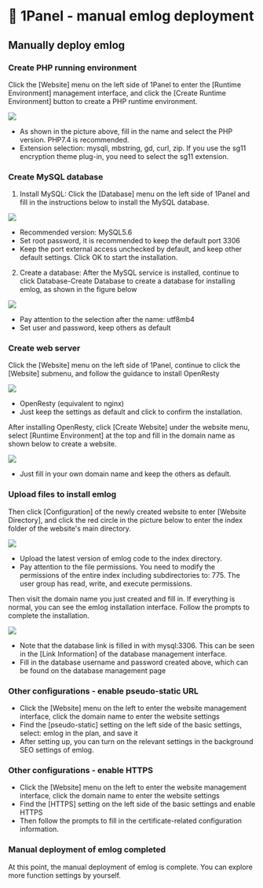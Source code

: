 # &#x1F354; 1Panel - manual emlog deployment

## Manually deploy emlog

### Create PHP running environment

Click the [Website] menu on the left side of 1Panel to enter the [Runtime Environment] management interface, and click the [Create Runtime Environment] button to create a PHP runtime environment.

[![](https://oss.emlog.net/img/1panel-011.png)](https://oss.emlog.net/img/1panel-011.png)

- As shown in the picture above, fill in the name and select the PHP version. PHP7.4 is recommended.
- Extension selection: mysqli, mbstring, gd, curl, zip. If you use the sg11 encryption theme plug-in, you need to select the sg11 extension.

### Create MySQL database

1. Install MySQL: Click the [Database] menu on the left side of 1Panel and fill in the instructions below to install the MySQL database.

[![](https://oss.emlog.net/img/1panel-002.png)](https://oss.emlog.net/img/1panel-002.png)

- Recommended version: MySQL5.6
- Set root password, it is recommended to keep the default port 3306
- Keep the port external access unchecked by default, and keep other default settings. Click OK to start the installation.

2. Create a database: After the MySQL service is installed, continue to click Database-Create Database to create a database for installing emlog, as shown in the figure below

[![](https://oss.emlog.net/img/1panel-006.png)](https://oss.emlog.net/img/1panel-006.png)

- Pay attention to the selection after the name: utf8mb4
- Set user and password, keep others as default

### Create web server

Click the [Website] menu on the left side of 1Panel, continue to click the [Website] submenu, and follow the guidance to install OpenResty

[![](https://oss.emlog.net/img/1panel-003.png)](https://oss.emlog.net/img/1panel-003.png)

- OpenResty (equivalent to nginx)
- Just keep the settings as default and click to confirm the installation.

After installing OpenResty, click [Create Website] under the website menu, select [Runtime Environment] at the top and fill in the domain name as shown below to create a website.

[![](https://oss.emlog.net/img/1panel-004.png)](https://oss.emlog.net/img/1panel-004.png)

- Just fill in your own domain name and keep the others as default.

### Upload files to install emlog

Then click [Configuration] of the newly created website to enter [Website Directory], and click the red circle in the picture below to enter the index folder of the website's main directory.

[![](https://oss.emlog.net/img/1panel-005.png)](https://oss.emlog.net/img/1panel-005.png)

- Upload the latest version of emlog code to the index directory.
- Pay attention to the file permissions. You need to modify the permissions of the entire index including subdirectories to: 775. The user group has read, write, and execute permissions.

Then visit the domain name you just created and fill in. If everything is normal, you can see the emlog installation interface. Follow the prompts to complete the installation.

[![](https://oss.emlog.net/img/1panel-007.png)](https://oss.emlog.net/img/1panel-007.png)

- Note that the database link is filled in with mysql:3306. This can be seen in the [Link Information] of the database management interface.
- Fill in the database username and password created above, which can be found on the database management page

### Other configurations - enable pseudo-static URL

- Click the [Website] menu on the left to enter the website management interface, click the domain name to enter the website settings
- Find the [pseudo-static] setting on the left side of the basic settings, select: emlog in the plan, and save it
- After setting up, you can turn on the relevant settings in the background SEO settings of emlog.

### Other configurations - enable HTTPS

- Click the [Website] menu on the left to enter the website management interface, click the domain name to enter the website settings
- Find the [HTTPS] setting on the left side of the basic settings and enable HTTPS
- Then follow the prompts to fill in the certificate-related configuration information.

### Manual deployment of emlog completed

At this point, the manual deployment of emlog is complete. You can explore more function settings by yourself.
